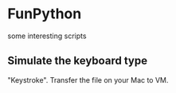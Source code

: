 # FunPython

some interesting scripts

## Simulate the keyboard type 
"Keystroke". Transfer the file on your Mac to VM. 
